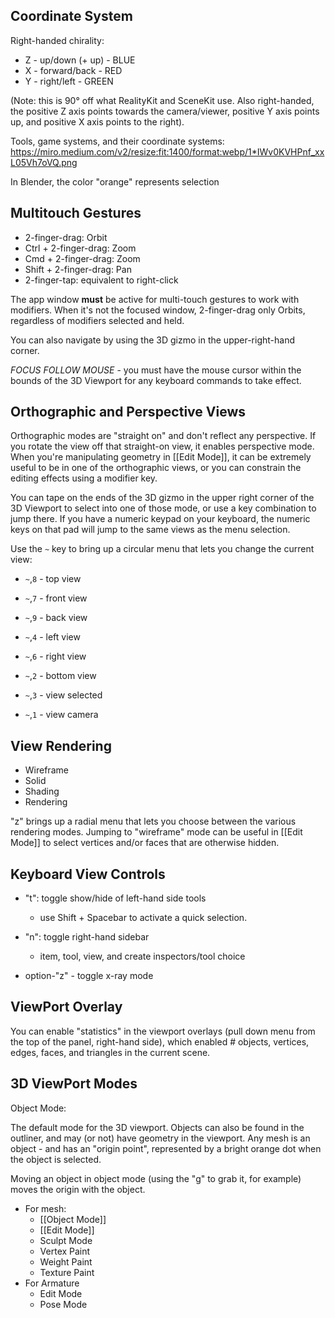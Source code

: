 ## Coordinate System

Right-handed chirality:

- Z - up/down (+ up) - BLUE
- X -  forward/back - RED
- Y - right/left - GREEN

(Note: this is 90° off what RealityKit and SceneKit use. Also right-handed, the positive Z axis points towards the camera/viewer, positive Y axis points up, and positive X axis points to the right).

Tools, game systems, and their coordinate systems:
https://miro.medium.com/v2/resize:fit:1400/format:webp/1*IWv0KVHPnf_xxL05Vh7oVQ.png

In Blender, the color "orange" represents selection

## Multitouch Gestures

- 2-finger-drag: Orbit
- Ctrl + 2-finger-drag: Zoom
- Cmd + 2-finger-drag: Zoom
- Shift + 2-finger-drag: Pan
- 2-finger-tap: equivalent to right-click

The app window **must** be active for multi-touch gestures to work with modifiers. When it's not the focused window, 2-finger-drag only Orbits, regardless of modifiers selected and held.

You can also navigate by using the 3D gizmo in the upper-right-hand corner.

*FOCUS FOLLOW MOUSE* - you must have the mouse cursor within the bounds of the 3D Viewport for any keyboard commands to take effect.

## Orthographic and Perspective Views

Orthographic modes are "straight on" and don't reflect any perspective. If you rotate the view off that straight-on view, it enables perspective mode. When you're manipulating geometry in [[Edit Mode]], it can be extremely useful to be in one of the orthographic views, or you can constrain the editing effects using a modifier key.

You can tape on the ends of the 3D gizmo in the upper right corner of the 3D Viewport to select into one of those mode, or use a key combination to jump there. If you have a numeric keypad on your keyboard, the numeric keys on that pad will jump to the same views as the menu selection.

Use the `~` key to bring up a circular menu that lets you change the current view:

- `~`,`8` - top view
- `~`,`7` - front view
- `~`,`9` - back view
- `~`,`4` - left view
- `~`,`6` - right view
- `~`,`2` - bottom view

- `~`,`3` - view selected
- `~`,`1` - view camera

## View Rendering

- Wireframe
- Solid
- Shading
- Rendering

"z" brings up a radial menu that lets you choose between the various rendering modes. Jumping to "wireframe" mode can be useful in [[Edit Mode]] to select vertices and/or faces that are otherwise hidden.

## Keyboard View Controls

- "t": toggle show/hide of left-hand side tools
  - use Shift + Spacebar to activate a quick selection.

- "n": toggle right-hand sidebar
  - item, tool, view, and create inspectors/tool choice

- option-"z" - toggle x-ray mode

## ViewPort Overlay

You can enable "statistics" in the viewport overlays (pull down menu from the top of the panel, right-hand side), which enabled # objects, vertices, edges, faces, and triangles in the current scene.

## 3D ViewPort Modes

Object Mode:

The default mode for the 3D viewport. Objects can also be found in the outliner, and may (or not) have geometry in the viewport.
Any mesh is an object - and has an "origin point", represented by a bright orange dot when the object is selected.

Moving an object in object mode (using the "g" to grab it, for example) moves the origin with the object.

- For mesh:
	- [[Object Mode]]
	- [[Edit Mode]]
	- Sculpt Mode
	- Vertex Paint
	- Weight Paint
	- Texture Paint
- For Armature
	- Edit Mode
	- Pose Mode
